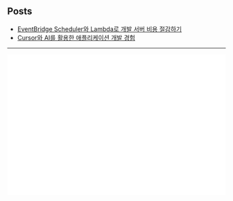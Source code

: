 ## Posts
- [EventBridge Scheduler와 Lambda로 개발 서버 비용 절감하기](https://server-technology.tistory.com/551)
- [Cursor와 AI를 활용한 애플리케이션 개발 경험](https://server-technology.tistory.com/550)

---

![](/github-metrics.svg)

